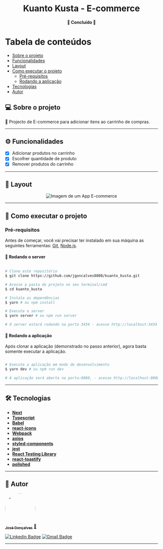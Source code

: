<h1 align="center">
			Kuanto Kusta - E-commerce
</h1>

<h4 align="center">
	🚀 Concluído 🚀
</h4>

# Tabela de conteúdos

<!--ts-->

- [Sobre o projeto](#-sobre-o-projeto)
- [Funcionalidades](#%EF%B8%8F-funcionalidades)
- [Layout](#-layout)
- [Como executar o projeto](#-como-executar-o-projeto)
  - [Pré-requisitos](#pré-requisitos)
  - [Rodando a aplicação](#-rodando-a-aplicação)
- [Tecnologias](#-tecnologias)
- [Autor](#-autor)
<!--te-->

## 💻 Sobre o projeto

💪 Projecto de E-commerce para adicionar itens ao carrinho de compras.

---

## ⚙️ Funcionalidades

- [x] Adicionar produtos no carrinho
- [x] Escolher quantidade de produto
- [x] Remover produtos do carrinho

---

## 🎨 Layout

<p align="center" style="display: flex; align-items: flex-start; justify-content: center;">
  <img alt="Imagem de um App E-commerce" title="App E-commerce, Teste do Kuanta Kusta" src="https://raw.githubusercontent.com/jgoncalves8080/kuanto_kusta/master/.github/preview.gif" />
</p>

---

## 🚀 Como executar o projeto

### Pré-requisitos

Antes de começar, você vai precisar ter instalado em sua máquina as seguintes ferramentas:
[Git](https://git-scm.com), [Node.js](https://nodejs.org/en/).

#### 🧭 Rodando o server

```bash

# Clone este repositório
$ git clone https://github.com/jgoncalves8080/kuanto_kusta.git

# Acesse a pasta do projeto no seu terminal/cmd
$ cd kuanto_kusta

# Instale as dependências
$ yarn # ou npm install

# Execute o server
$ yarn server # ou npm run server

# O server estará rodando na porta 3434 - acesse http://localhost:3434

```

#### 🧭 Rodando a aplicação

Após clonar a aplicação (demonstrado no passo anterior), agora basta somente executar a aplicação.

```bash

# Execute a aplicação em modo de desenvolvimento
$ yarn dev # ou npm run dev

# A aplicação será aberta na porta:8080, - acesse http://localhost:8080

```

---

## 🛠 Tecnologias

- **[Next](https://nextjs.org/)**
- **[Typescript](https://www.typescriptlang.org/)**
- **[Babel](https://babeljs.io/)**
- **[react-icons](https://react-icons.github.io/react-icons/)**
- **[Webpack](https://webpack.js.org/)**
- **[axios](https://github.com/axios/axios)**
- **[styled-components](https://styled-components.com/)**
- **[jest](https://jestjs.io/)**
- **[React Testing Library](https://testing-library.com/)**
- **[react-toastify](https://github.com/fkhadra/react-toastify#readme)**
- **[polished](https://polished.js.org/)**

---

## 🦸 Autor

<a href="https://github.com/jgoncalves8080">
 <img style="border-radius: 50%;" src="https://avatars.githubusercontent.com/jgoncalves8080" width="100px;" alt=""/>
 <br />
 <sub><b>José Gonçalves</b></sub></a> <a href="https://www.youtube.com/@angojs" title="AngoJs">🚀</a>
 <br />

[![Linkedin Badge](https://img.shields.io/badge/-Jose%20Goncalves-blue?style=flat-square&logo=Linkedin&logoColor=white&link=https://www.linkedin.com/in/jgoncalves8080/)](https://www.linkedin.com/in/jgoncalves8080/)
[![Gmail Badge](https://img.shields.io/badge/-elianbecaliaguiar@gmail.com-c14438?style=flat-square&logo=Gmail&logoColor=white&link=mailto:elianbecaliaguiar@gmail.com)](mailto:elianbecaliaguiar@gmail.com)

---

